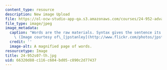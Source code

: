 ```yaml
---
content_type: resource
description: New image Upload
file: https://ol-ocw-studio-app-qa.s3.amazonaws.com/courses/24-952-advanced-syntax-spring-2007/66320d88c116c604bd05c890c2d77437_24-952s07-th.jpg
file_type: image/jpeg
image_metadata:
  caption: "Words are the raw materials. Syntax gives the sentence its structure.\
    \ (Image courtesy of\_[jpstanley](http://www.flickr.com/photos/jpstanley/).)"
  credit: ''
  image-alt: A magnified page of words.
resourcetype: Image
title: 24-952s07-th.jpg
uid: 66320d88-c116-c604-bd05-c890c2d77437
---
```

